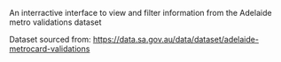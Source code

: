 An interractive interface to view and filter information from the Adelaide metro validations dataset

Dataset sourced from: https://data.sa.gov.au/data/dataset/adelaide-metrocard-validations
